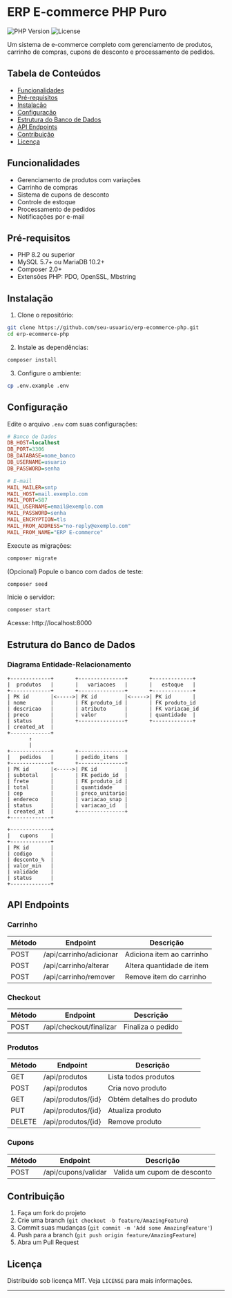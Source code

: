 # ERP E-commerce PHP Puro

![PHP Version](https://img.shields.io/badge/PHP-8.x-%23777BB4)
![License](https://img.shields.io/badge/License-MIT-blue)

Um sistema de e-commerce completo com gerenciamento de produtos, carrinho de compras, cupons de desconto e processamento de pedidos.

## Tabela de Conteúdos

- [Funcionalidades](#funcionalidades)
- [Pré-requisitos](#pré-requisitos)
- [Instalação](#instalação)
- [Configuração](#configuração)
- [Estrutura do Banco de Dados](#estrutura-do-banco-de-dados)
- [API Endpoints](#api-endpoints)
- [Contribuição](#contribuição)
- [Licença](#licença)

## Funcionalidades
 
- Gerenciamento de produtos com variações
- Carrinho de compras
- Sistema de cupons de desconto
- Controle de estoque
- Processamento de pedidos
- Notificações por e-mail

## Pré-requisitos

- PHP 8.2 ou superior
- MySQL 5.7+ ou MariaDB 10.2+
- Composer 2.0+
- Extensões PHP: PDO, OpenSSL, Mbstring

## Instalação

1. Clone o repositório:
```bash
git clone https://github.com/seu-usuario/erp-ecommerce-php.git
cd erp-ecommerce-php
```

2. Instale as dependências:
```bash
composer install
```

3. Configure o ambiente:
```bash
cp .env.example .env
```

## Configuração

Edite o arquivo `.env` com suas configurações:

```ini
# Banco de Dados
DB_HOST=localhost
DB_PORT=3306
DB_DATABASE=nome_banco
DB_USERNAME=usuario
DB_PASSWORD=senha

# E-mail
MAIL_MAILER=smtp
MAIL_HOST=mail.exemplo.com
MAIL_PORT=587
MAIL_USERNAME=email@exemplo.com
MAIL_PASSWORD=senha
MAIL_ENCRYPTION=tls
MAIL_FROM_ADDRESS="no-reply@exemplo.com"
MAIL_FROM_NAME="ERP E-commerce"
```

Execute as migrações:
```bash
composer migrate
```

(Opcional) Popule o banco com dados de teste:
```bash
composer seed
```

Inicie o servidor:
```bash
composer start
```

Acesse: http://localhost:8000

## Estrutura do Banco de Dados

### Diagrama Entidade-Relacionamento

```
+-------------+       +---------------+       +-------------+
|  produtos   |       |   variacoes   |       |   estoque   |
+-------------+       +---------------+       +-------------+
| PK id       |<----->| PK id         |<----->| PK id       |
| nome        |       | FK produto_id |       | FK produto_id
| descricao   |       | atributo      |       | FK variacao_id
| preco       |       | valor         |       | quantidade  |
| status      |       +---------------+       +-------------+
| created_at  |
+-------------+
       ↑
       |
+-------------+       +---------------+
|   pedidos   |       | pedido_itens  |
+-------------+       +---------------+
| PK id       |<----->| PK id         |
| subtotal    |       | FK pedido_id  |
| frete       |       | FK produto_id |
| total       |       | quantidade    |
| cep         |       | preco_unitario|
| endereco    |       | variacao_snap |
| status      |       | variacao_id   |
| created_at  |       +---------------+
+-------------+

+-------------+
|   cupons    |
+-------------+
| PK id       |
| codigo      |
| desconto_%  |
| valor_min   |
| validade    |
| status      |
+-------------+
```

## API Endpoints

### Carrinho

| Método | Endpoint                  | Descrição                          |
|--------|---------------------------|------------------------------------|
| POST   | /api/carrinho/adicionar   | Adiciona item ao carrinho          |
| POST   | /api/carrinho/alterar     | Altera quantidade de item          |
| POST   | /api/carrinho/remover     | Remove item do carrinho            |

### Checkout

| Método | Endpoint                  | Descrição                          |
|--------|---------------------------|------------------------------------|
| POST   | /api/checkout/finalizar   | Finaliza o pedido                  |

### Produtos

| Método | Endpoint                          | Descrição                          |
|--------|-----------------------------------|------------------------------------|
| GET    | /api/produtos                     | Lista todos produtos               |
| POST   | /api/produtos                     | Cria novo produto                  |
| GET    | /api/produtos/{id}                | Obtém detalhes do produto          |
| PUT    | /api/produtos/{id}                | Atualiza produto                   |
| DELETE | /api/produtos/{id}                | Remove produto                     |

### Cupons

| Método | Endpoint                  | Descrição                          |
|--------|---------------------------|------------------------------------|
| POST   | /api/cupons/validar       | Valida um cupom de desconto        |

## Contribuição

1. Faça um fork do projeto
2. Crie uma branch (`git checkout -b feature/AmazingFeature`)
3. Commit suas mudanças (`git commit -m 'Add some AmazingFeature'`)
4. Push para a branch (`git push origin feature/AmazingFeature`)
5. Abra um Pull Request

## Licença

Distribuído sob licença MIT. Veja `LICENSE` para mais informações.

---

